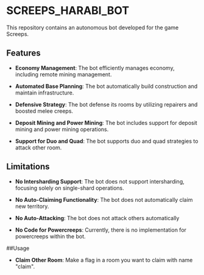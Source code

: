 # SCREEPS_HARABI_BOT
This repository contains an autonomous bot developed for the game Screeps.

## Features
* **Economy Management**: The bot efficiently manages economy, including remote mining management.

* **Automated Base Planning**: The bot automatically build construction and maintain infrastructure.

* **Defensive Strategy**: The bot defense its rooms by utilizing repairers and boosted melee creeps.

* **Deposit Mining and Power Mining**: The bot includes support for deposit mining and power mining operations.
  
* **Support for Duo and Quad**: The bot supports duo and quad strategies to attack other room.

## Limitations
* **No Intersharding Support**: The bot does not support intersharding, focusing solely on single-shard operations.

* **No Auto-Claiming Functionality**: The bot does not automatically claim new territory.

* **No Auto-Attacking**: The bot does not attack others automatically

* **No Code for Powercreeps**: Currently, there is no implementation for powercreeps within the bot.

##Usage
* **Claim Other Room**: Make a flag in a room you want to claim with name "claim".
